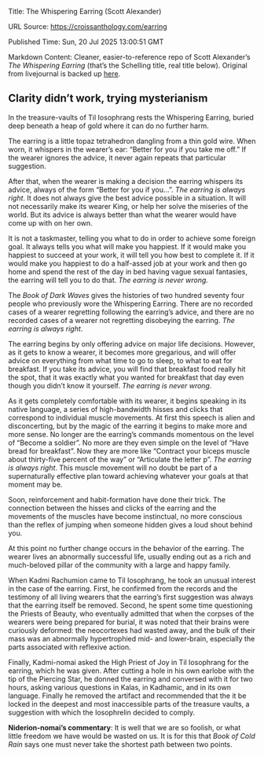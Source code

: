 Title: The Whispering Earring (Scott Alexander)

URL Source: https://croissanthology.com/earring

Published Time: Sun, 20 Jul 2025 13:00:51 GMT

Markdown Content:
Cleaner, easier-to-reference repo of Scott Alexander’s _The Whispering Earring_ (that’s the Schelling title, real title below). Original from livejournal is backed up [here](https://gwern.net/doc/fiction/science-fiction/2012-10-03-yvain-thewhisperingearring.html).

Clarity didn’t work, trying mysterianism
----------------------------------------

In the treasure-vaults of Til Iosophrang rests the Whispering Earring, buried deep beneath a heap of gold where it can do no further harm.

The earring is a little topaz tetrahedron dangling from a thin gold wire. When worn, it whispers in the wearer’s ear: “Better for you if you take me off.” If the wearer ignores the advice, it never again repeats that particular suggestion.

After that, when the wearer is making a decision the earring whispers its advice, always of the form “Better for you if you…”. _The earring is always right_. It does not always give the best advice possible in a situation. It will not necessarily make its wearer King, or help her solve the miseries of the world. But its advice is always better than what the wearer would have come up with on her own.

It is not a taskmaster, telling you what to do in order to achieve some foreign goal. It always tells you what will make you happiest. If it would make you happiest to succeed at your work, it will tell you how best to complete it. If it would make you happiest to do a half-assed job at your work and then go home and spend the rest of the day in bed having vague sexual fantasies, the earring will tell you to do that. _The earring is never wrong._

The _Book of Dark Waves_ gives the histories of two hundred seventy four people who previously wore the Whispering Earring. There are no recorded cases of a wearer regretting following the earring’s advice, and there are no recorded cases of a wearer not regretting disobeying the earring. _The earring is always right_.

The earring begins by only offering advice on major life decisions. However, as it gets to know a wearer, it becomes more gregarious, and will offer advice on everything from what time to go to sleep, to what to eat for breakfast. If you take its advice, you will find that breakfast food really hit the spot, that it was exactly what you wanted for breakfast that day even though you didn’t know it yourself. _The earring is never wrong_.

As it gets completely comfortable with its wearer, it begins speaking in its native language, a series of high-bandwidth hisses and clicks that correspond to individual muscle movements. At first this speech is alien and disconcerting, but by the magic of the earring it begins to make more and more sense. No longer are the earring’s commands momentous on the level of “Become a soldier”. No more are they even simple on the level of “Have bread for breakfast”. Now they are more like “Contract your biceps muscle about thirty-five percent of the way” or “Articulate the letter p”. _The earring is always right_. This muscle movement will no doubt be part of a supernaturally effective plan toward achieving whatever your goals at that moment may be.

Soon, reinforcement and habit-formation have done their trick. The connection between the hisses and clicks of the earring and the movements of the muscles have become instinctual, no more conscious than the reflex of jumping when someone hidden gives a loud shout behind you.

At this point no further change occurs in the behavior of the earring. The wearer lives an abnormally successful life, usually ending out as a rich and much-beloved pillar of the community with a large and happy family.

When Kadmi Rachumion came to Til Iosophrang, he took an unusual interest in the case of the earring. First, he confirmed from the records and the testimony of all living wearers that the earring’s first suggestion was always that the earring itself be removed. Second, he spent some time questioning the Priests of Beauty, who eventually admitted that when the corpses of the wearers were being prepared for burial, it was noted that their brains were curiously deformed: the neocortexes had wasted away, and the bulk of their mass was an abnormally hypertrophied mid- and lower-brain, especially the parts associated with reflexive action.

Finally, Kadmi-nomai asked the High Priest of Joy in Til Iosophrang for the earring, which he was given. After cutting a hole in his own earlobe with the tip of the Piercing Star, he donned the earring and conversed with it for two hours, asking various questions in Kalas, in Kadhamic, and in its own language. Finally he removed the artifact and recommended that the it be locked in the deepest and most inaccessible parts of the treasure vaults, a suggestion with which the Iosophrelin decided to comply.

**Niderion-nomai’s commentary**: It is well that we are so foolish, or what little freedom we have would be wasted on us. It is for this that _Book of Cold Rain_ says one must never take the shortest path between two points.